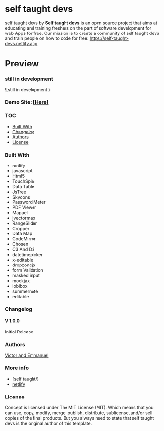# self taught devs 
self taught devs by
**Self taught devs** is an open source project that aims at educating and training freshers on the part of software development for web Apps for free. Our mission is to create a community of self taught devs and train people on how to code for free: https://self-taught-devs.netlify.app

# Preview

### still in development

![still in development )

### Demo Site: [[Here]](https://self-taught-devs.netlify.app)

### TOC
- [Built With](#built-with)
- [Changelog](#changelog)
- [Authors](#authors)
- [License](#license)

### Built With

- netlify
- javascript
- Html5
- TouchSpin
- Data Table
- JsTree
- Skycons
- Password Meter
- PDF Viewer
- Mapael
- jvectormap
- RangeSlider
- Cropper
- Data Map
- CodeMirror
- Chosen
- C3 And D3
- datetimepicker
- x-editable
- dropzonejs
- form Validation
- masked input
- mockjax
- lobibox
- summernote
- editable

### Changelog
#### V 1.0.0
Initial Release
### Authors
[Victor and Emmanuel](https://self-taught-devs.netlify.app)

### More info
- [self taught/)
- [netlify](https://netlify.com/)


### License

Concept is licensed under The MIT License (MIT). Which means that you can use, copy, modify, merge, publish, distribute, sublicense, and/or sell copies of the final products. But you always need to state that self taught devs is the original author of this template.
